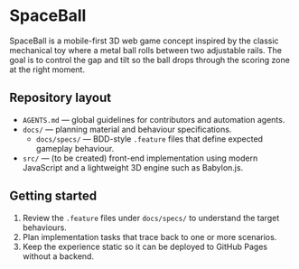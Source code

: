 # SpaceBall

SpaceBall is a mobile-first 3D web game concept inspired by the classic mechanical toy where a metal ball rolls between two adjustable rails. The goal is to control the gap and tilt so the ball drops through the scoring zone at the right moment.

## Repository layout
- `AGENTS.md` — global guidelines for contributors and automation agents.
- `docs/` — planning material and behaviour specifications.
  - `docs/specs/` — BDD-style `.feature` files that define expected gameplay behaviour.
- `src/` — (to be created) front-end implementation using modern JavaScript and a lightweight 3D engine such as Babylon.js.

## Getting started
1. Review the `.feature` files under `docs/specs/` to understand the target behaviours.
2. Plan implementation tasks that trace back to one or more scenarios.
3. Keep the experience static so it can be deployed to GitHub Pages without a backend.
